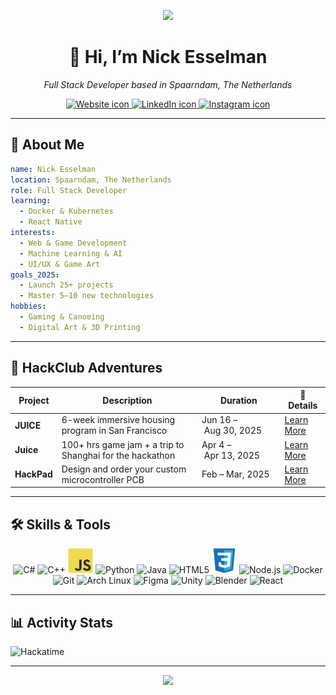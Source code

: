 <p align="center">
  <img src="https://capsule-render.vercel.app/api?type=waving&color=gradient&text=Welcome+aboard!&height=100&section=header" />
</p>

<h1 align="center">👋 Hi, I’m Nick Esselman</h1>
<p align="center">
  <em>Full Stack Developer based in Spaarndam, The Netherlands</em>
</p>

<p align="center">
  <a href="https://nickesselman.nl/" title="Personal Website">
    <img height="45" src="https://user-images.githubusercontent.com/46517096/166972883-f5f1d88c-0246-4374-88ac-ded0f2cf0699.png" alt="Website icon" />
  </a>
  <a href="https://www.linkedin.com/in/nick-esselman/" title="LinkedIn">
    <img height="45" src="https://user-images.githubusercontent.com/46517096/166973395-19676cd8-f8ec-4abf-83ff-da8243505b82.png" alt="LinkedIn icon" />
  </a>
  <a href="https://www.instagram.com/nick.esselman/" title="Instagram">
    <img height="45" src="https://user-images.githubusercontent.com/46517096/166974368-9798f39f-1f46-499c-b14e-81f0a3f83a06.png" alt="Instagram icon" />
  </a>
</p>

---

## 🚀 About Me

```yaml
name: Nick Esselman
location: Spaarndam, The Netherlands
role: Full Stack Developer
learning:
  - Docker & Kubernetes
  - React Native
interests:
  - Web & Game Development
  - Machine Learning & AI
  - UI/UX & Game Art
goals_2025:
  - Launch 25+ projects
  - Master 5–10 new technologies
hobbies:
  - Gaming & Canoeing
  - Digital Art & 3D Printing
```

---

## 🎯 HackClub Adventures

| Project     | Description                                              | Duration              | 🔗 Details                                              |
| ----------- | -------------------------------------------------------- | --------------------- | ------------------------------------------------------- |
| **JUICE**   | 6-week immersive housing program in San Francisco        | Jun 16 – Aug 30, 2025 | [Learn More](https://blog.nickesselman.nl/neighborhood) |
| **Juice**   | 100+ hrs game jam + a trip to Shanghai for the hackathon | Apr 4 – Apr 13, 2025  | [Learn More](https://nickesselman.nl/?project=juice)    |
| **HackPad** | Design and order your custom microcontroller PCB         | Feb – Mar, 2025       | [Learn More](https://nickesselman.nl/?project=hackpad)  |

---

## 🛠️ Skills & Tools

<p align="center">
  <!-- Programming Languages -->
  <img src="https://cdn.jsdelivr.net/gh/devicons/devicon/icons/csharp/csharp-original.svg" width="40" height="40" alt="C#" />
  <img src="https://cdn.jsdelivr.net/gh/devicons/devicon/icons/cplusplus/cplusplus-original.svg" width="40" height="40" alt="C++" />
  <img src="https://raw.githubusercontent.com/devicons/devicon/master/icons/javascript/javascript-original.svg" width="40" height="40" alt="JavaScript" />
  <img src="https://cdn.jsdelivr.net/gh/devicons/devicon/icons/python/python-original-wordmark.svg" width="40" height="40" alt="Python" />
  <img src="https://cdn.jsdelivr.net/gh/devicons/devicon@latest/icons/java/java-original.svg" width="40" height="40" alt="Java" />
  <!-- Web & DevOps -->
  <img src="https://cdn.jsdelivr.net/gh/devicons/devicon/icons/html5/html5-original.svg" width="40" height="40" alt="HTML5" />
  <img src="https://raw.githubusercontent.com/devicons/devicon/master/icons/css3/css3-original.svg" width="40" height="40" alt="CSS3" />
  <img src="https://cdn.jsdelivr.net/gh/devicons/devicon/icons/nodejs/nodejs-original-wordmark.svg" width="40" height="40" alt="Node.js" />
  <img src="https://cdn.jsdelivr.net/gh/devicons/devicon/icons/docker/docker-original.svg" width="40" height="40" alt="Docker" />
  <img src="https://cdn.jsdelivr.net/gh/devicons/devicon/icons/git/git-original.svg" width="40" height="40" alt="Git" />
  <img src="https://cdn.jsdelivr.net/gh/devicons/devicon/icons/archlinux/archlinux-original.svg" width="40" height="40" alt="Arch Linux" />
  <!-- Design & Game Engines -->
  <img src="https://cdn.jsdelivr.net/gh/devicons/devicon/icons/figma/figma-original.svg" width="40" height="40" alt="Figma" />
  <img src="https://cdn.jsdelivr.net/gh/devicons/devicon@latest/icons/unity/unity-original.svg" width="40" height="40" alt="Unity" />
  <img src="https://cdn.jsdelivr.net/gh/devicons/devicon@latest/icons/blender/blender-original.svg" width="40" height="40" alt="Blender" />
  <img src="https://cdn.jsdelivr.net/gh/devicons/devicon@latest/icons/react/react-original.svg" width="40" height="40" alt="React" />
</p>

---

## 📊 Activity Stats

![Hackatime](https://github-readme-stats.hackclub.dev/api/wakatime?username=1160\&api_domain=hackatime.hackclub.com\&theme=darcula\&custom_title=Hackatime+Stats\&layout=compact\&cache_seconds=0\&langs_count=8)

---

<p align="center">
  <img src="https://capsule-render.vercel.app/api?type=waving&color=gradient&height=100&section=footer" />
</p>
